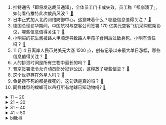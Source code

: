 1. 推特通告「即将发送裁员通知」，全体员工门卡或失效，员工称「都崩溃了」，如何看待推特此次裁员风波？ [:link:](https://www.zhihu.com/question/564630789)
2. 日本正式加入北约网络防御中心，这意味着什么？哪些信息值得关注？ [:link:](https://www.zhihu.com/question/564642737)
3. 德国总理访华期间，中国航材与空客公司签署 170 亿美元空客飞机采购框架协议，哪些信息值得关注？ [:link:](https://www.zhihu.com/question/564646107)
4. 小明买的花生酱被路人甲顺走导致路人甲孩子食用后过敏身死，小明有责任吗？ [:link:](https://www.zhihu.com/question/564243735)
5. 11 月 4 日离岸人民币兑美元大涨 1500 点，创有记录以来最大单日涨幅，哪些信息值得关注？ [:link:](https://www.zhihu.com/question/564665889)
6. 人的排泄时间是所有生物中最长的吗？ [:link:](https://www.zhihu.com/question/564006096)
7. 普京签署法令允许动员部分犯罪公民，这释放了哪些信息？ [:link:](https://www.zhihu.com/question/564665363)
8. 这个世界存在外星人吗？ [:link:](https://www.zhihu.com/question/551060476)
9. 鱼是饿不死的都是撑死的，这句话是真的吗？ [:link:](https://www.zhihu.com/question/531704430)
10. 同样体型的螳螂可以吊打所有地球已知动物吗? [:link:](https://www.zhihu.com/question/343476542)
<details>
<summary>11 ~ 20</summary>

11. 我儿子在学校开通了“代写作业”的业务，还赚了一些零食和钱，遭到了老师的严厉批评，我应该怎么劝慰他？ [:link:](https://www.zhihu.com/question/564251445)
12. 呼和浩特警方通报「新城区一小区女子坠楼死亡，已初步排除他杀可能」，还有哪些信息值得关注？ [:link:](https://www.zhihu.com/question/564776835)
13. 特朗普或于 11 月 14 日启动总统竞选活动，如何看待其竞选前景？这将对美政坛产生哪些影响？ [:link:](https://www.zhihu.com/question/564667014)
14. 中国台湾第三季度 GDP 年率初值 4.1% ，这一数据说明了什么？ [:link:](https://www.zhihu.com/question/563107177)
15. 为什么在西方文化中，恶魔经常以山羊的形象出现？ [:link:](https://www.zhihu.com/question/19742967)
16. 压疮两小时就可以产生，为什么平时读书考试坐这么久都没事? [:link:](https://www.zhihu.com/question/559036956)
17. 如何评价新版「仙剑奇侠传」《仙剑》的预告？ [:link:](https://www.zhihu.com/question/564399311)
18. S12 全球总决赛 Faker 如果夺冠了，你觉得他选哪位英雄的皮肤最有故事性？ [:link:](https://www.zhihu.com/question/563992682)
19. 47 岁男子涉嫌路边猥亵未成年少女已被抓获，该男子将面临什么处罚？ [:link:](https://www.zhihu.com/question/564597735)
20. 中央网信办发文「建立健全网暴预警预防机制，强化网暴当事人保护」，有哪些信息值得关注？ [:link:](https://www.zhihu.com/question/564655069)
</details>
<details>
<summary>21 ~ 30</summary>

21. 双十一期间是11.11当天的价格最便宜，还是说这期间的某一天最便宜？ [:link:](https://www.zhihu.com/question/66550652)
22. 现在什么邮箱比较好用？Gmail、Outlook、Hotmail 和163、QQ 邮箱怎么比较？ [:link:](https://www.zhihu.com/question/21270568)
23. 如何看待2022年11月3日，摩尔线程发布两款可能是12nm制程的国产显卡？ [:link:](https://www.zhihu.com/question/564399945)
24. 崔精力克卞相壹，成为首位登上围棋世界大赛决赛舞台的女子棋手，如何评价她的表现？ [:link:](https://www.zhihu.com/question/564627608)
25. 为什么有人格外重视厨房的装修，厨房在当代家居中是否还有举足轻重的重要性？ [:link:](https://www.zhihu.com/question/562905064)
26. 有哪些适合年轻人穿的男装服装品牌？ [:link:](https://www.zhihu.com/question/27214479)
27. 有一个特别节省的老妈是一种怎样的体验？ [:link:](https://www.zhihu.com/question/564661521)
28. 如何提升文笔水平、改善语句逻辑性？ [:link:](https://www.zhihu.com/question/451339370)
29. 如何评价《一年一度喜剧大赛》第二季第六期？ [:link:](https://www.zhihu.com/question/564651472)
30. 泽连斯基称若普京参加 G20 峰会，乌方不会出席，释放哪些信息？ [:link:](https://www.zhihu.com/question/564594333)
</details>
<details>
<summary>31 ~ 40</summary>

31. 如何看待鄂尔多斯针对防疫发通告，称「紧急情况时，您有权采取措施自救或紧急避险」？ [:link:](https://www.zhihu.com/question/564475692)
32. 考研一战成硕的前辈们，你们的秘诀是什么？ [:link:](https://www.zhihu.com/question/548691349)
33. 《王者荣耀》哪个打野手残可以玩? [:link:](https://www.zhihu.com/question/559118409)
34. 为什么我觉得狼给人的压迫感大于老虎和狮子？ [:link:](https://www.zhihu.com/question/433957145)
35. 新能源车能取代燃油车吗？知乎各领域大咖齐聚比亚迪深圳全球总部能否找到答案？ [:link:](https://www.zhihu.com/question/564452132)
36. 如何评价《光与夜之恋》新活动「奈特兰王国」所放出的 PV「欲海狂澜」？ [:link:](https://www.zhihu.com/question/564392974)
37. 如何看待 NBA 球星欧文因分享「反犹」电影被篮网宣布停薪禁赛？哪些信息值得注意？ [:link:](https://www.zhihu.com/question/564591262)
38. 如何看待文字讨好症「讨好」的姿态，会对自身带来哪些影响？为什么我们的社交变成了现在这样的局面？ [:link:](https://www.zhihu.com/question/564408360)
39. 22-23 赛季 NBA 勇士 129:130 不敌魔术，遭遇四连败，如何评价这场比赛？ [:link:](https://www.zhihu.com/question/564561792)
40. 第五届进博会于 11 月 5 日至 10 日在上海举办，这届进博会有哪些变化？哪些产品让你眼前一亮？ [:link:](https://www.zhihu.com/question/564336957)
</details>
<details>
<summary>41 ~ 50</summary>

41. 五部门联合发布《个人养老金实施办法》，有哪些信息值得关注？具有哪些积极意义？ [:link:](https://www.zhihu.com/question/564610144)
42. 如何看待共享单车实行「驾照分」机制，被扣至 0 分将被纳入黑名单？将对相关市场带来哪些影响？ [:link:](https://www.zhihu.com/question/564584760)
43. 美国 2 年期国债收益率异动暴涨，迅速走高 50 个基点升破 5.1% ，发生了什么？ [:link:](https://www.zhihu.com/question/564415876)
44. 2023 国考报名人数突破 250 万为近十年之最，北京地区职位报名人数最多，如何看待今年的报考数据？ [:link:](https://www.zhihu.com/question/564583731)
45. 联大连续第30次通过决议要求美国停止对古巴的封锁，美国为何拒不执行联大决议？还有哪些信息值得关注？ [:link:](https://www.zhihu.com/question/564627499)
46. 美方首次承认有美国军事人员进入乌克兰境内，释放了哪些信号？美国会直接介入俄乌冲突吗？ [:link:](https://www.zhihu.com/question/564369823)
47. 国防部回应「美国发布《2022年国家防务战略报告》」，称「属于冷战思维老调重弹」，有哪些信息值得关注？ [:link:](https://www.zhihu.com/question/564627642)
48. 加拿大要求 3 家中资企业撤资，外交部回应「敦促加方停止对中国企业的无理打压」，有哪些信息值得关注？ [:link:](https://www.zhihu.com/question/564430095)
49. 朔尔茨率「豪华」经贸代表团访华，多位德企高管随行，此行对双边贸易产生哪些影响？为中德经济带来哪些机遇？ [:link:](https://www.zhihu.com/question/564443489)
50. 高考一轮复习该不该跟随老师？ [:link:](https://www.zhihu.com/question/277615774)
</details><details>
<summary>bilibili</summary>

1. CSGO玉麒麟本麟上线 [:link:](//www.bilibili.com/video/BV1kG411A75E)
2. 海澜之家空中变装 [:link:](//www.bilibili.com/video/BV1eg41167nC)
3. 原神尘歌壶花海秋千免费复制码，点击领取 [:link:](//www.bilibili.com/video/BV1ge4y1t7RV)
4. 扫码点餐默认勾选“餐具费”？我的钱包不能我做主？ [:link:](//www.bilibili.com/video/BV1dP4y1m7XD)
5. 【罗翔】“网课爆破”犯了什么法？ [:link:](//www.bilibili.com/video/BV1584y1v7AH)
6. 喝醉后的行为有多离谱？我们把自己灌醉后记录了下来 [:link:](//www.bilibili.com/video/BV19e4y1y7HV)
7. 谁是斯诺登的老前辈？【硬核狠人42】 [:link:](//www.bilibili.com/video/BV1QV4y1g7qH)
8. 自律真的会让我变得闪闪发光 [:link:](//www.bilibili.com/video/BV1FG411P7EF)
9. 【花样滑冰】| 约尔花滑 ❤ 纵享丝滑 [:link:](//www.bilibili.com/video/BV1zm4y1c7qx)
10. 摆！ [:link:](//www.bilibili.com/video/BV1Re4y1y7Tf)
<details>
<summary>11 ~ 20</summary>

11. ⚡️ 小 老 鼠 也 很 可 爱 ⚡️ [:link:](//www.bilibili.com/video/BV1xG4y1h7Kj)
12. 用恐怖片的方式打开购物节 [:link:](//www.bilibili.com/video/BV1iG411c79s)
13. 【原神】草神纳西妲武器伤害期望对比+圣遗物选择，流浪乐章再次证明了自己（魔导绪论是把好武器诶 [:link:](//www.bilibili.com/video/BV1kD4y147fA)
14. 【新 概 念 运 镜】 [:link:](//www.bilibili.com/video/BV1E8411h7oe)
15. 《原神》拾枝杂谈-「纳西妲：遍解玄奥」 [:link:](//www.bilibili.com/video/BV1h14y1V7JX)
16. “我肯定在几百年前就判过你刑” [:link:](//www.bilibili.com/video/BV1SP411A7Lv)
17. 你 这 是 玩 命 [:link:](//www.bilibili.com/video/BV18v4y1D7vG)
18. 在素食主义者面前跪着吃炸鸡，他好虔诚，我哭死 [:link:](//www.bilibili.com/video/BV1gg41167CZ)
19. 因为淋过雨，所以要把他的伞撕的稀巴烂。 [:link:](//www.bilibili.com/video/BV16t4y1M7W7)
20. 五 花 肉 天 花 板 [:link:](//www.bilibili.com/video/BV1zg41167qk)
</details>
<details>
<summary>21 ~ 30</summary>

21. 是时候让舍友懂得如何做一个合格的大学生了 [:link:](//www.bilibili.com/video/BV1Xd4y1k7Je)
22. “喜欢这种氛围感，雨声很大内心却很平静～” [:link:](//www.bilibili.com/video/BV1dR4y1Q7vZ)
23. 【warma】做这种视频有什么意义？【沃玛的生活/第八期】 [:link:](//www.bilibili.com/video/BV1g84y1q7AC)
24. 【原神】劫波莲速刷路线（懒人拍照版）【小草神纳西妲突破材料】 [:link:](//www.bilibili.com/video/BV1f84y1i7e8)
25. 全网跑的最快的纸箱狗 [:link:](//www.bilibili.com/video/BV16D4y147dY)
26. 那一夜 我复盘了好久 [:link:](//www.bilibili.com/video/BV1PW4y147cK)
27. 【明日方舟】尝试剪一种很新的东西 [:link:](//www.bilibili.com/video/BV1nv4y1D7A3)
28. 开服3年老玩家，当我看了方舟动画第1集后...... [:link:](//www.bilibili.com/video/BV1xt4y1M73y)
29. “当年星爷的这部电影，现在回头看看真是细节满满！” [:link:](//www.bilibili.com/video/BV1uV4y137rX)
30. 赏～ [:link:](//www.bilibili.com/video/BV1Bd4y1c7s7)
</details>
<details>
<summary>31 ~ 40</summary>

31. 美国的切尔西到底能不能踩？ [:link:](//www.bilibili.com/video/BV11d4y1c7R1)
32. 觉醒年代细节有多疯狂？群演大爷临场发挥一句话，导演泪洒片场 [:link:](//www.bilibili.com/video/BV1AW4y177FW)
33. 花2000元买个18斤石斑鱼头，做成剁椒鱼头，一口下去惊艳了！ [:link:](//www.bilibili.com/video/BV1Ld4y1C7PT)
34. 心理学大师教你如何用多巴胺自律上瘾？ [:link:](//www.bilibili.com/video/BV1iG4y1b7Np)
35. 【原神】看好了，小草神是这样玩的！ [:link:](//www.bilibili.com/video/BV1ZV4y1g7D2)
36. 当时的我尴尬的甚至可以用脚趾头扣出三室一厅！ [:link:](//www.bilibili.com/video/BV1LP4y1U74J)
37. 猫猫怎么可以这么倒霉！ [:link:](//www.bilibili.com/video/BV15P4y1m7r9)
38. 发生踩踏事故，到底该用什么自救姿态 [:link:](//www.bilibili.com/video/BV1mY411f7vt)
39. 10元工地盒饭历史大亏损，没人买了！！ [:link:](//www.bilibili.com/video/BV1it4y1M7Cb)
40. 异地多年终于在村里办了婚礼，老公竟当场挑衅老丈人！ [:link:](//www.bilibili.com/video/BV1Yg41167jJ)
</details>
<details>
<summary>41 ~ 50</summary>

41. 342颗纠缠之缘，大战草神池！ [:link:](//www.bilibili.com/video/BV19e4y1y7M6)
42. 法语版《爱人错过》？ [:link:](//www.bilibili.com/video/BV1xe4y1t78Y)
43. 偷偷整蛊女友一整天！被发现后她居然… [:link:](//www.bilibili.com/video/BV1z84y1i75h)
44. 你管这叫刮刮乐？ [:link:](//www.bilibili.com/video/BV1wK411S7HU)
45. 猫德学院大战狮子猫家族之空调外机大捷 [:link:](//www.bilibili.com/video/BV1XG411A7j2)
46. 我证明！新闻里说的是事实！中国空间站真的就像搭积木一样 [:link:](//www.bilibili.com/video/BV1a8411Y7Go)
47. 当阿拉伯人来中国发大财 [:link:](//www.bilibili.com/video/BV1FG4y187JG)
48. 哪有什么恐怖故事，不过是吃人的礼教罢了「丝滑变装」 [:link:](//www.bilibili.com/video/BV12D4y147J1)
49. 【原神】劫波莲究极懒人拍照采集路线！拍照隔空取物！纳西妲突破材料劫波莲高效收集路线！ [:link:](//www.bilibili.com/video/BV1vm4y1c7zL)
50. 无意间，翻抽屉发现一张五年前的底片，太棒了，学习#手机摄影 #我没选错 [:link:](//www.bilibili.com/video/BV17g41167sy)
</details>
<details>
<summary>51 ~ 60</summary>

51. 【半佛】恋爱不趁早，可能成祸害 [:link:](//www.bilibili.com/video/BV1Xe4y1s7WZ)
52. 口译笔记1，你准备好了吗 [:link:](//www.bilibili.com/video/BV1AV4y137Ne)
53. 全球十大女富豪，我看看有谁不想努力了？ [:link:](//www.bilibili.com/video/BV1XP4y1m7sD)
54. 【原神揭开】草神究竟强在哪？纳西妲全方位攻略 [:link:](//www.bilibili.com/video/BV11d4y1c7hV)
55. 【小雅】一口气看完2022年网飞最新克苏鲁恐怖美剧《吉尔莫·德尔·托罗的奇思妙想》全集（珍奇柜） [:link:](//www.bilibili.com/video/BV12D4y147dh)
56. 草神金曲《草神Disco》 [:link:](//www.bilibili.com/video/BV1aY411f7mF)
57. 蓝色妖姬切尔西！不要给我丢垃圾！ [:link:](//www.bilibili.com/video/BV1vm4y1c7Rk)
58. 今年最离谱的一餐！小伙买单差点哭了..... [:link:](//www.bilibili.com/video/BV12D4y147GS)
59. 这就是读书的意义吧！房琪一开口迷倒众生，董卿就是国泰民安 #娱乐播报台  #娱乐圈的那些事儿  #不属于你的永远都不是你的 [:link:](//www.bilibili.com/video/BV1pt4y1M7pq)
60. 他只是在害怕回到过去啊【原神/散兵】 [:link:](//www.bilibili.com/video/BV1eg411678i)
</details>
<details>
<summary>61 ~ 70</summary>

61. 鉴定网络热门二次元头像【阅片无数特别篇】 [:link:](//www.bilibili.com/video/BV1De4y147vA)
62. 谈 了 恋 爱 的 男 人 果 然 藏 不 住 事 啊 许 嵩 。 [:link:](//www.bilibili.com/video/BV1jd4y1C7aD)
63. 孙悟空全新单曲《悟·心》 [:link:](//www.bilibili.com/video/BV1oP4y1m7dL)
64. 起诉甲方爸爸 [:link:](//www.bilibili.com/video/BV1gd4y1C7W1)
65. 雨天举着砖块站在路边，还会被溅一身水吗 [:link:](//www.bilibili.com/video/BV1Fe4y1m7CH)
66. 【原神翻唱】草神为什么要无脑选择《精精爆》 [:link:](//www.bilibili.com/video/BV1dd4y1c7ZZ)
67. 1920-2020 百年变迁，中国电影女性人物演化之美 [:link:](//www.bilibili.com/video/BV14d4y1c7DL)
68. 电影最TOP：阿汤哥是怎样炼成的？全网最全汤姆•克鲁斯盘点 [:link:](//www.bilibili.com/video/BV1vm4y1c7xh)
69. 星瞳新专《瞳》官方MV公开！ [:link:](//www.bilibili.com/video/BV1MW4y177ZG)
70. 外网沸腾！散兵冲上全球38国热搜榜！立绘点赞破历史记录！外网散兵厨过大年庆祝散兵实装！【快讯】 [:link:](//www.bilibili.com/video/BV1L14y1V7Nv)
</details>
<details>
<summary>71 ~ 80</summary>

71. 【阿斗】王权和神权对决！放虎归山终害己？美剧史诗巨作《权力的游戏》第17期 [:link:](//www.bilibili.com/video/BV1x84y1q7GR)
72. 《 奇 怪 的 羊 咩 咩 增 加 了 》 [:link:](//www.bilibili.com/video/BV1ce411F7Bg)
73. 姬 斗 罗 [:link:](//www.bilibili.com/video/BV1Vm4y1c75f)
74. 是什么让你突然努力 [:link:](//www.bilibili.com/video/BV1Cd4y1c7bv)
75. 纳西妲的隐藏玩法 [:link:](//www.bilibili.com/video/BV1c84y1q7Mh)
76. 大学老师查学生逃课新套路：反向签到 [:link:](//www.bilibili.com/video/BV1N8411h77b)
77. 台州.新荣记  厨子探店¥990 [:link:](//www.bilibili.com/video/BV148411h7nC)
78. 这一次我只负责吃！ [:link:](//www.bilibili.com/video/BV1P14y1V7nJ)
79. 今天这顿局，老板的表现格外有排面。 [:link:](//www.bilibili.com/video/BV1oe4y1s7sz)
80. 德国室友: 真的栓Q! 我就没见过半杯就倒的中国小伙!! [:link:](//www.bilibili.com/video/BV1514y1V7Sh)
</details>
<details>
<summary>81 ~ 90</summary>

81. 小僵尸出没！ε-(´∀｀; )神的随波逐流～ [:link:](//www.bilibili.com/video/BV1Xe411G7t4)
82. 祝喜欢eva的你万圣节快乐 [:link:](//www.bilibili.com/video/BV1nP411w7Db)
83. 展示下最近收藏的手表 [:link:](//www.bilibili.com/video/BV1384y1q7SY)
84. “有人看段子，有人照镜子” [:link:](//www.bilibili.com/video/BV1jd4y1c7EQ)
85. 这辈子都没见过这么多妖怪【万圣节人类图鉴】 [:link:](//www.bilibili.com/video/BV1i8411Y7Z4)
86. NASA、纳粹、麻省理工，火箭为何从东方升起？【钱学森上】【正经比比】 [:link:](//www.bilibili.com/video/BV1u14y1L7wg)
87. 旅行日记。 [:link:](//www.bilibili.com/video/BV1Kd4y1C7cx)
88. 探访全美排名第一，巨大牛肋骨三明治！！¥300一个什么体验？ [:link:](//www.bilibili.com/video/BV1QG411A7hb)
89. 我老婆好像在玩一种很新的东西? [:link:](//www.bilibili.com/video/BV1cd4y1w7Fk)
90. 不远万里的跨国奔赴，盖瑞抛弃所有到中国追随黄芳莉 [:link:](//www.bilibili.com/video/BV1Ce4y1y7hi)
</details>
<details>
<summary>91 ~ 100</summary>

91. 不要尝试！！不要尝试！！不要尝试！！ [:link:](//www.bilibili.com/video/BV1te4y117CJ)
92. 《明日方舟》EP - Sentenced [:link:](//www.bilibili.com/video/BV1Ce4y1y7Ly)
93. 对！22年年度最强五星！最精简的草神硬核攻略及抽取建议【原神】 [:link:](//www.bilibili.com/video/BV1Ze4y127NG)
94. 【原神】就是你想打魔神战争？ [:link:](//www.bilibili.com/video/BV1iP411w7Nb)
95. 老师反向课堂签到 30秒就让5名逃课学生“暴露” [:link:](//www.bilibili.com/video/BV1CD4y147TP)
96. 当你跟老板一起聚餐！ [:link:](//www.bilibili.com/video/BV1Le4y1t7MJ)
97. 一朵牡丹花入水就会融化？一道国色天香做法竟然这么复杂！ [:link:](//www.bilibili.com/video/BV1SP4y1m7GL)
98. “她说了一句话，全校听完之后都炸了...” [:link:](//www.bilibili.com/video/BV1jG411A7aZ)
99. 我不理解 [:link:](//www.bilibili.com/video/BV1yV4y1g7Ly)
100. 东北人哪会夹子音呐 [:link:](//www.bilibili.com/video/BV1G84y1q7Jk)
</details></details>